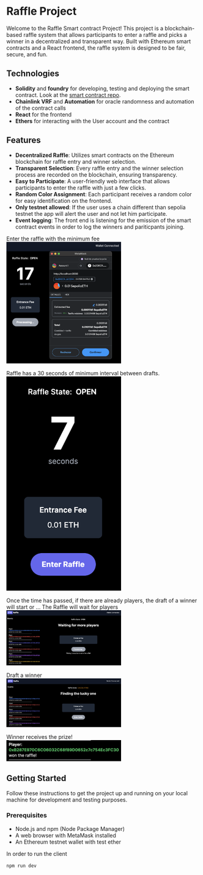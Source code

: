 # Raffle Project

Welcome to the Raffle Smart contract Project! This project is a blockchain-based raffle system that allows participants to enter a raffle and picks a winner in a decentralized and transparent way. Built with Ethereum smart contracts and a React frontend, the raffle system is designed to be fair, secure, and fun.

## Technologies

-   **Solidity** and **foundry** for developing, testing and deploying the smart contract.
    Look at the [smart contract repo](https://github.com/JuanDuz/Raffle-smart-contract).
-   **Chainlink VRF** and **Automation** for oracle randomness and automation of the contract calls
-   **React** for the frontend
-   **Ethers** for interacting with the User account and the contract

## Features

-   **Decentralized Raffle**: Utilizes smart contracts on the Ethereum blockchain for raffle entry and winner selection.
-   **Transparent Selection**: Every raffle entry and the winner selection process are recorded on the blockchain, ensuring transparency.
-   **Easy to Participate**: A user-friendly web interface that allows participants to enter the raffle with just a few clicks.
-   **Random Color Assignment**: Each participant receives a random color for easy identification on the frontend.
-   **Only testnet allowed**: If the user uses a chain different than sepolia testnet the app will alert the user and not let him participate.
-   **Event logging**: The front end is listening for the emission of the smart contract events in order to log the winners and pariticpants joining.

Enter the raffle with the minimum fee
<br>
<img src="/docs/Enter.png" alt="Enter" width="300"/>

Raffle has a 30 seconds of minimum interval between drafts.
<br>
<img src="/docs/Countdown.png" alt="Countdown" width="300"/>

Once the time has passed, if there are already players, the draft of a winner will start or ...
The Raffle will wait for players
<br>
<img src="/docs/WaitingPlayers.png" alt="WaitingPlayers" width="300"/>

Draft a winner
<br>
<img src="/docs/DraftWinner.png" alt="DraftWinner" width="300"/>

Winner receives the prize!
<br>
<img src="/docs/Winner.png" alt="Winner" width="300"/>

## Getting Started

Follow these instructions to get the project up and running on your local machine for development and testing purposes.

### Prerequisites

-   Node.js and npm (Node Package Manager)
-   A web browser with MetaMask installed
-   An Ethereum testnet wallet with test ether

In order to run the client

```bash
npm run dev
```

